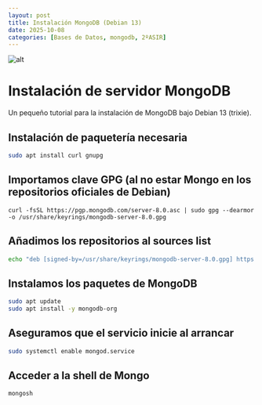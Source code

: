 ```yaml
---
layout: post
title: Instalación MongoDB (Debian 13)
date: 2025-10-08
categories: [Bases de Datos, mongodb, 2ºASIR]
---
```


![alt](https://imgs.search.brave.com/rIljDd3e-JZc7DhL7Hs79Ut1ctqPYeMwviiERXYrfo8/rs:fit:860:0:0:0/g:ce/aHR0cHM6Ly9yYXcu/Z2l0aHVidXNlcmNv/bnRlbnQuY29tL0pv/bkRvdHNveS9WZWN0/b3ItTG9nby9tYXN0/ZXIvTG9nb3MvbW9u/Z29kYi9Nb25nb0RC/LnN2Zw)

# Instalación de servidor MongoDB

Un pequeño tutorial para la instalación de MongoDB bajo Debian 13 (trixie).

## Instalación de paquetería necesaria

```bash
sudo apt install curl gnupg
```

## Importamos clave GPG (al no estar Mongo en los repositorios oficiales de Debian)

```
curl -fsSL https://pgp.mongodb.com/server-8.0.asc | sudo gpg --dearmor -o /usr/share/keyrings/mongodb-server-8.0.gpg
```

## Añadimos los repositorios al sources list

```bash
echo "deb [signed-by=/usr/share/keyrings/mongodb-server-8.0.gpg] https://repo.mongodb.org/apt/debian bookworm/mongodb-org/8.0 main" | sudo tee /etc/apt/sources.list.d/mongodb-org-8.0.list
```

## Instalamos los paquetes de MongoDB

```bash
sudo apt update
sudo apt install -y mongodb-org
```

## Aseguramos que el servicio inicie al arrancar

```bash
sudo systemctl enable mongod.service
```

## Acceder a la shell de Mongo

```bash
mongosh
```
